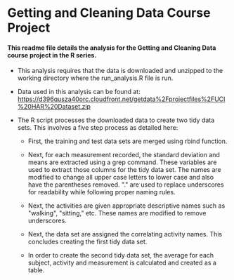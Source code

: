 # Getting and Cleaning Data Course Project
#### This readme file details the analysis for the Getting and Cleaning Data course project in the R series.


* This analysis requires that the data is downloaded and unzipped to the working directory where the run_analysis.R file is run.

* Data used in this analysis can be found at: https://d396qusza40orc.cloudfront.net/getdata%2Fprojectfiles%2FUCI%20HAR%20Dataset.zip

* The R script processes the downloaded data to create two tidy data sets. This involves a five step process as detailed here:

  * First, the training and test data sets are merged using rbind function.
  
  * Next, for each measurement recorded, the standard deviation and means are extracted using a grep command. These variables are used to extract those columns for the tidy data set. The names are modified to change all upper case letters to lower case and also have the parentheses removed. "." are used to replace underscores for readability while following proper naming rules. 
  
  * Next, the activities are given appropriate descriptive names such as "walking", "sitting," etc. These names are modified to remove underscores. 
  
  * Next, the data set are assigned the correlating activity names. This concludes creating the first tidy data set.
  
  * In order to create the second tidy data set, the average for each subject, activity and measurement is calculated and created as a table. 
  
  
  
